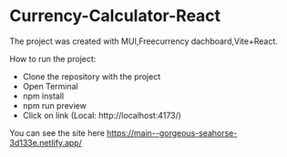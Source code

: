 # Currency-Calculator-React
The project was created with MUI,Freecurrency dachboard,Vite+React.

How to run the project:

- Clone the repository with the project
- Open Terminal
- npm install
- npm run preview
- Click on link (Local:   http://localhost:4173/)



You can see the site here https://main--gorgeous-seahorse-3d133e.netlify.app/
